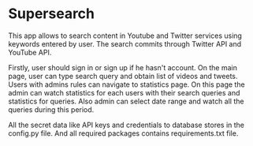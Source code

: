 # Supersearch

This app allows to search content in Youtube and Twitter services using keywords entered by user. The search commits through Twitter API and YouTube API.

Firstly, user should sign in or sign up if he hasn't account. On the main page, user can type search query and obtain list of videos and tweets. Users with admins rules can navigate to statistics page. On this page the admin can watch statistics for each users with their search queries and statistics for queries. Also admin can select date range and watch all the queries during this period.

All the secret data like API keys and credentials to database stores in the config.py file. And all required packages contains requirements.txt file.
